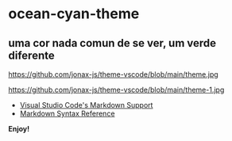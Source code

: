 # ocean-cyan-theme

## uma cor nada comun de se ver, um verde diferente 

https://github.com/jonax-js/theme-vscode/blob/main/theme.jpg

https://github.com/jonax-js/theme-vscode/blob/main/theme-1.jpg

* [Visual Studio Code's Markdown Support](http://code.visualstudio.com/docs/languages/markdown)
* [Markdown Syntax Reference](https://help.github.com/articles/markdown-basics/)



**Enjoy!**
